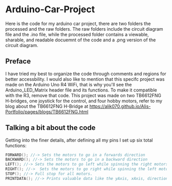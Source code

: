 # Arduino-Car-Project
Here is the code for my arduino car project, there are two folders the processed and the raw folders. The raw folders include the circuit diagram file and the .ino file, while the processed folder contains a viewable, sharable, and readable docuemnt of the code and a .png version of the circuit diagram. 

## Preface
I have tried my best to organize the code through comments and regions for better accessbility. I would also like to mention that this specifc project was made on the Arduino Uno R4 WiFi, that is why you'll see the Arduino_LED_Matrix header file and its functions. To make it compatible with the R3, remove that code. This project was made on two TB6612FNG H-bridges, one joystick for the control, and four hobby motors, refer to my blog about the TB6612FNG H-Bridge at https://alik070.github.io/Alis-Portfolio/pages/blogs/TB6612FNG.html 

## Talking a bit about the code
Getting into the finer details, after defining all my pins I set up six total functions: 
```C
FORWARD(); //-> Sets the motors to go in a forwards direction
BACKWARD(); //-> Sets the motors to go in a backward direction
LEFT(); //-> Sets the motors to go left while spinning the right motors in the opposite direction for a smooth turn
RIGHT(); //->  Sets the motors to go right while spinning the left motors in the opposite direction for a smooth turn
STOP(); //-> Full stop for all motors.
PRINTDATA(); //-> Prints valuable data like the yAxis, xAxis, direction, and updates the LED Matrix on the R4.
```
